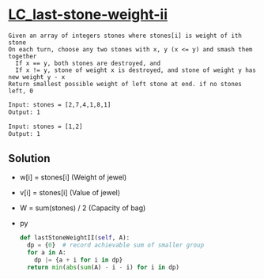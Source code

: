 # [LC_last-stone-weight-ii](https://leetcode.com/problems/last-stone-weight-ii)

```en
Given an array of integers stones where stones[i] is weight of ith stone
On each turn, choose any two stones with x, y (x <= y) and smash them together
  If x == y, both stones are destroyed, and
  If x != y, stone of weight x is destroyed, and stone of weight y has new weight y - x
Return smallest possible weight of left stone at end. if no stones left, 0
```

```txt
Input: stones = [2,7,4,1,8,1]
Output: 1

Input: stones = [1,2]
Output: 1
```

## Solution

* w[i] = stones[i] (Weight of jewel)
* v[i] = stones[i] (Value of jewel)
* W = sum(stones) / 2 (Capacity of bag)

* py

  ```py
  def lastStoneWeightII(self, A):
    dp = {0}  # record achievable sum of smaller group
    for a in A:
      dp |= {a + i for i in dp}
    return min(abs(sum(A) - i - i) for i in dp)
  ```
